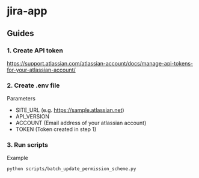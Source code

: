 # jira-app

## Guides

### 1. Create API token

https://support.atlassian.com/atlassian-account/docs/manage-api-tokens-for-your-atlassian-account/

### 2. Create .env file

Parameters

- SITE_URL (e.g. https://sample.atlassian.net)
- API_VERSION
- ACCOUNT (Email address of your atlassian account)
- TOKEN (Token created in step 1)

### 3. Run scripts

Example

```
python scripts/batch_update_permission_scheme.py
```
